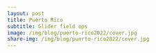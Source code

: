 ```yaml
---
layout: post
title: Puerto Rico
subtitle: Glider field ops
image: /img/blog/puerto-rico2022/cover.jpg
share-img: /img/blog/puerto-rico2022/cover.jpg
---
```


<div id="gallery"></div>

<script>
    var photos = [
        {"file": "/img/blog/puerto-rico2022/20221111_111605.jpg", "caption":""},
        {"file": "/img/blog/puerto-rico2022/20221111_111936.jpg", "caption":""},
        {"file": "/img/blog/puerto-rico2022/20221112_070140.jpg", "caption":""},
        {"file": "/img/blog/puerto-rico2022/20221112_120300.jpg", "caption":""},
        {"file": "/img/blog/puerto-rico2022/20221112_125123.jpg", "caption":""},
        {"file": "/img/blog/puerto-rico2022/20221112_125353.jpg", "caption":""},
        {"file": "/img/blog/puerto-rico2022/20221112_130948.jpg", "caption":""},
        {"file": "/img/blog/puerto-rico2022/20221113_112643.jpg", "caption":""},
        {"file": "/img/blog/puerto-rico2022/20221113_130032.jpg", "caption":""},
        {"file": "/img/blog/puerto-rico2022/20221113_130048.jpg", "caption":""},
        {"file": "/img/blog/puerto-rico2022/20221113_135031.jpg", "caption":""},
        {"file": "/img/blog/puerto-rico2022/20221113_173009.jpg", "caption":""},
        {"file": "/img/blog/puerto-rico2022/20221113_173659.jpg", "caption":""},
        {"file": "/img/blog/puerto-rico2022/20221113_174212.jpg", "caption":""},
        {"file": "/img/blog/puerto-rico2022/20221113_174929.jpg", "caption":""},
        {"file": "/img/blog/puerto-rico2022/20221113_175108.jpg", "caption":""},
        {"file": "/img/blog/puerto-rico2022/20221113_175727.jpg", "caption":""},
        {"file": "/img/blog/puerto-rico2022/20221113_180059.jpg", "caption":""},
        {"file": "/img/blog/puerto-rico2022/20221114_131545.jpg", "caption":""},
        {"file": "/img/blog/puerto-rico2022/20221114_175248.jpg", "caption":""},
        {"file": "/img/blog/puerto-rico2022/20221114_175344.jpg", "caption":""},
        {"file": "/img/blog/puerto-rico2022/20221114_175348.jpg", "caption":""},
        {"file": "/img/blog/puerto-rico2022/20221116_094223.jpg", "caption":""},
        {"file": "/img/blog/puerto-rico2022/20221118_110135.jpg", "caption":""},
        {"file": "/img/blog/puerto-rico2022/20221118_115129.jpg", "caption":""},
        {"file": "/img/blog/puerto-rico2022/20221118_115141.jpg", "caption":""},
        {"file": "/img/blog/puerto-rico2022/20221118_120252.jpg", "caption":""},
        {"file": "/img/blog/puerto-rico2022/20221119_085054.jpg", "caption":""},
        {"file": "/img/blog/puerto-rico2022/20221119_133126.jpg", "caption":""},
        {"file": "/img/blog/puerto-rico2022/20221120_073830.jpg", "caption":""},
        {"file": "/img/blog/puerto-rico2022/4yd3K358GV61P.jpg", "caption":""},
        {"file": "/img/blog/puerto-rico2022/4yd3KOpz0eqRP.jpg", "caption":""},
        {"file": "/img/blog/puerto-rico2022/GOPR0395.jpg", "caption":""},
        {"file": "/img/blog/puerto-rico2022/GOPR0399.jpg", "caption":""},
        {"file": "/img/blog/puerto-rico2022/GOPR0408.jpg", "caption":""},
        {"file": "/img/blog/puerto-rico2022/GOPR0416.jpg", "caption":""},
        {"file": "/img/blog/puerto-rico2022/GOPR0433.jpg", "caption":""},
        {"file": "/img/blog/puerto-rico2022/GOPR0438.jpg", "caption":""},
        {"file": "/img/blog/puerto-rico2022/GOPR0443.jpg", "caption":""},
        {"file": "/img/blog/puerto-rico2022/GOPR0449.jpg", "caption":""},
        {"file": "/img/blog/puerto-rico2022/LveKw25mqqnVv.jpg", "caption":""},
        {"file": "/img/blog/puerto-rico2022/OWa7dPKXap2m0.jpg", "caption":""},
        {"file": "/img/blog/puerto-rico2022/QnODZZXlyoZkr.jpg", "caption":""},
    ];
    
    generate_gallery(photos);
</script>
